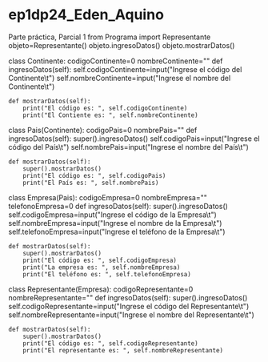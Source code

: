 # ep1dp24_Eden_Aquino
Parte práctica, Parcial 1
from Programa import Representante
objeto=Representante()
objeto.ingresoDatos()
objeto.mostrarDatos()


class Continente:
    codigoContinente=0
    nombreContinente=""
    def ingresoDatos(self):
        self.codigoContinente=input("Ingrese el código del Continente\t")
        self.nombreContinente=input("Ingrese el nombre del Continente\t")

    def mostrarDatos(self):
        print("El código es: ", self.codigoContinente)
        print("El Contiente es: ", self.nombreContinente)

class Pais(Continente):
    codigoPais=0
    nombrePais=""
    def ingresoDatos(self):
        super().ingresoDatos()
        self.codigoPais=input("Ingrese el código del País\t")
        self.nombrePais=input("Ingrese el nombre del País\t")

    def mostrarDatos(self):
        super().mostrarDatos()
        print("El código es: ", self.codigoPais)
        print("El País es: ", self.nombrePais)

class Empresa(Pais):
    codigoEmpresa=0
    nombreEmpresa=""
    telefonoEmpresa=0
    def ingresoDatos(self):
        super().ingresoDatos()
        self.codigoEmpresa=input("Ingrese el código de la Empresa\t")
        self.nombreEmpresa=input("Ingrese el nombre de la Empresa\t")
        self.telefonoEmpresa=input("Ingrese el teléfono de la Empresa\t")

    def mostrarDatos(self):
        super().mostrarDatos()
        print("El código es: ", self.codigoEmpresa)
        print("La empresa es: ", self.nombreEmpresa)
        print("El teléfono es: ", self.telefonoEmpresa)

class Representante(Empresa):
    codigoRepresentante=0
    nombreRepresentante=""
    def ingresoDatos(self):
        super().ingresoDatos()
        self.codigoRepresentante=input("Ingrese el código del Representante\t")
        self.nombreRepresentante=input("Ingrese el nombre del Representante\t")
        
    def mostrarDatos(self):
        super().mostrarDatos()
        print("El código es: ", self.codigoRepresentante)
        print("El representante es: ", self.nombreRepresentante)

